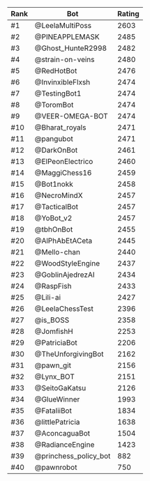 Rank|Bot|Rating
---|---|---
#1|@LeelaMultiPoss|2603
#2|@PINEAPPLEMASK|2485
#3|@Ghost_HunteR2998|2482
#4|@strain-on-veins|2480
#5|@RedHotBot|2476
#6|@InvinxibleFlxsh|2474
#7|@TestingBot1|2474
#8|@ToromBot|2474
#9|@VEER-OMEGA-BOT|2474
#10|@Bharat_royals|2471
#11|@pangubot|2471
#12|@DarkOnBot|2461
#13|@ElPeonElectrico|2460
#14|@MaggiChess16|2459
#15|@Bot1nokk|2458
#16|@NecroMindX|2457
#17|@TacticalBot|2457
#18|@YoBot_v2|2457
#19|@tbhOnBot|2455
#20|@AlPhAbEtACeta|2445
#21|@Mello-chan|2440
#22|@WoodStyleEngine|2437
#23|@GoblinAjedrezAI|2434
#24|@RaspFish|2433
#25|@Lili-ai|2427
#26|@LeelaChessTest|2396
#27|@is_BOSS|2358
#28|@JomfishH|2253
#29|@PatriciaBot|2206
#30|@TheUnforgivingBot|2162
#31|@pawn_git|2156
#32|@Lynx_BOT|2151
#33|@SeitoGaKatsu|2126
#34|@GlueWinner|1993
#35|@FataliiBot|1834
#36|@littlePatricia|1638
#37|@AconcaguaBot|1504
#38|@RadianceEngine|1423
#39|@princhess_policy_bot|882
#40|@pawnrobot|750
